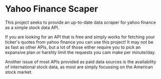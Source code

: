 # Yahoo Finance Scaper
This project seeks to provide an up-to-date data scraper for yahoo finance as a simple stock data API.

If you are looking for an API that is free and simply works for fetching your ticker's quotes from yahoo finance 
you can use this project! It may not be as fast as other APIs, but a lot of those either require you to pick an
expansive plan or harshly limit the requests you cam make per minute/day.

Another issue of most APIs provided as paid data sources is the availability of international stock data, as most
are simply focussing on the American stock market.
